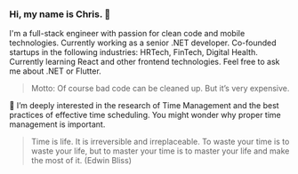 ### Hi, my name is Chris. 👋

I'm a full-stack engineer with passion for clean code and mobile technologies. Currently working as a senior .NET developer. Co-founded startups in the following industries: HRTech, FinTech, Digital Health. Currently learning React and other frontend technologies. Feel free to ask me about .NET or Flutter. 

> Motto:
> Of course bad code can be cleaned up. But it’s very expensive.

🌱 I’m deeply interested in the research of Time Management and the best practices of effective time scheduling. You might wonder why proper time management is important.

> Time is life. It is irreversible and irreplaceable. To waste your time is to waste 
your life, but to master your time is to master your life and make the most of it. (Edwin Bliss)

<!--
**chris914/chris914** is a ✨ _special_ ✨ repository because its `README.md` (this file) appears on your GitHub profile.

Here are some ideas to get you started:

- 🔭 I’m currently working on projects in the following industries: HRTech, FinTech, Digital Health, Translation Technology.
- 🌱 I’m currently learning React and other frontend technologies.
- 💬 Ask me about .NET or Flutter.
- 

- 👯 I’m looking to collaborate on ...
- 🤔 I’m looking for help with ...

- 📫 How to reach me: ...
- 😄 Pronouns: ...

-->
